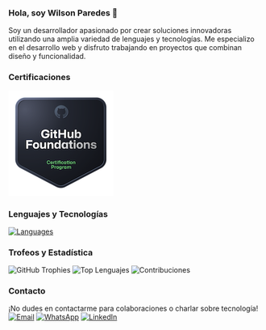 ### Hola, soy Wilson Paredes 👋
Soy un desarrollador apasionado por crear soluciones innovadoras utilizando una amplia variedad de lenguajes y tecnologías. Me especializo en el desarrollo web y disfruto trabajando en proyectos que combinan diseño y funcionalidad.

### Certificaciones
[![GitHub Foundations](/github-foundations.png)](https://www.credly.com/badges/63c25712-a2dd-4e41-89e9-1876b48277f2/public_url)

### Lenguajes y Tecnologías
<p>
	<a href="https://alexanderdev-portafolio.vercel.app/"><img alt="Languages" src="https://skillicons.dev/icons?i=html,css,js,php,py,java,ts,go"></a>
</p>

### Trofeos y Estadística
![GitHub Trophies](https://github-profile-trophy.vercel.app/?username=WilsonParedes11&theme=darkhub&no-frame=true&no-bg=true)
![Top Lenguajes](https://github-readme-stats.vercel.app/api/top-langs/?username=WilsonParedes11&theme=radical)
![Contribuciones](https://github-readme-stats.vercel.app/api?username=WilsonParedes11&count_private=true&show_icons=true&theme=radical&hide=contribs,prs)

### Contacto
¡No dudes en contactarme para colaboraciones o charlar sobre tecnología!
[![Email](https://img.shields.io/badge/Email-Contact%20Me-blue)](mailto:wilsonparedes87@gmail.com)
[![WhatsApp](https://img.shields.io/badge/WhatsApp-Chat%20with%20Me-brightgreen?logo=whatsapp)](https://wa.me/+593983651761)
[![LinkedIn](https://img.shields.io/badge/LinkedIn-Profile-blue)](https://www.linkedin.com/in/wilson-paredes-541716244)
